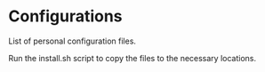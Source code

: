 Configurations
=======

List of personal configuration files.

Run the install.sh script to copy the files to the necessary locations.
